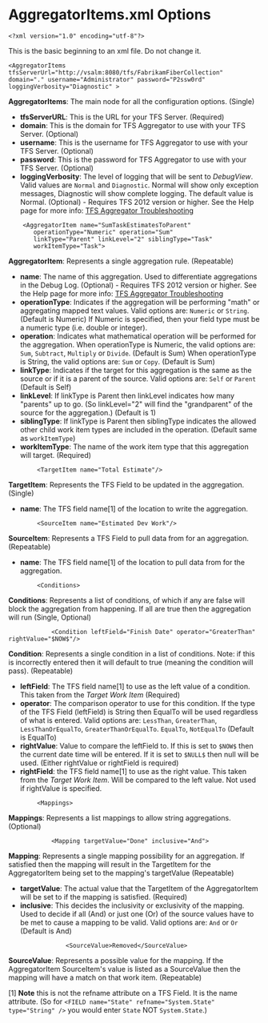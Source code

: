 AggregatorItems.xml Options
================================================

```
<?xml version="1.0" encoding="utf-8"?>
```

This is the basic beginning to an xml file. Do not change it.

```
<AggregatorItems tfsServerUrl="http://vsalm:8080/tfs/FabrikamFiberCollection" domain="." username="Administrator" password="P2ssw0rd" loggingVerbosity="Diagnostic" >
```

**AggregatorItems**: The main node for all the configuration options. (Single)

 - **tfsServerURL**: This is the URL for your TFS Server. (Required)
 - **domain**: This is the domain for TFS Aggregator to use with your TFS Server. (Optional)
 - **username**: This is the username for TFS Aggregator to use with your TFS Server. (Optional)
 - **password**: This is the password for TFS Aggregator to use with your TFS Server. (Optional)
 - **loggingVerbosity**: The level of logging that will be sent to *DebugView*.
Valid values are `Normal` and `Diagnostic`.
Normal will show only exception messages, Diagnostic will show complete logging.
The default value is Normal. (Optional) - Requires TFS 2012 version or higher.
See the Help page for more info: [TFS Aggregator Troubleshooting](Troubleshooting.md)

```
    <AggregatorItem name="SumTaskEstimatesToParent"
       operationType="Numeric" operation="Sum"
       linkType="Parent" linkLevel="2" siblingType="Task"
       workItemType="Task">
```

**AggregatorItem**: Represents a single aggregation rule. (Repeatable)

 - **name**: The name of this aggregation. Used to differentiate aggregations in the Debug Log.
   (Optional) - Requires TFS 2012 version or higher. See the Help page for more info: [TFS Aggregator Troubleshooting](Troubleshooting.md)
 - **operationType**: Indicates if the aggregation will be performing "math" or aggregating mapped text values.
   Valid options are: `Numeric` or `String`. (Default is Numeric)
   If Numeric is specified, then your field type must be a numeric type (i.e. double or integer).
 - **operation**: Indicates what mathematical operation will be performed for the aggregation.
   When operationType is Numeric, the valid options are: `Sum`, `Subtract`, `Multiply` or `Divide`. (Default is Sum)
   When operationType is String, the valid options are: `Sum` or `Copy`. (Default is Sum)
 - **linkType**: Indicates if the target for this aggregation is the same as the source or if it is a parent of the source.
   Valid options are: `Self` or `Parent` (Default is Self)
 - **linkLevel**: If linkType is Parent then linkLevel indicates how many "parents" up to go.
   (So linkLevel="2" will find the "grandparent" of the source for the aggregation.) (Default is 1)
 - **siblingType**: If linkType is Parent then siblingType indicates the allowed other child work item types are included in the operation.
   (Default same as `workItemType`)
 - **workItemType**: The name of the work item type that this aggregation will target. (Required)

```
        <TargetItem name="Total Estimate"/>
```

**TargetItem**: Represents the TFS Field to be updated in the aggregation. (Single)

 - **name**: The TFS field name[1] of the location to write the aggregation.

```
        <SourceItem name="Estimated Dev Work"/>
```

**SourceItem**: Represents a TFS Field to pull data from for an aggregation. (Repeatable)

 - **name**: The TFS field name[1] of the location to pull data from for the aggregation.

```
        <Conditions>
```

**Conditions**: Represents a list of conditions, of which if any are false will block the aggregation from happening.
If all are true then the aggregation will run (Single, Optional)

```
            <Condition leftField="Finish Date" operator="GreaterThan" rightValue="$NOW$"/>
```

**Condition**: Represents a single condition in a list of conditions. Note: if this is incorrectly entered then it will default to true (meaning the condition will pass). (Repeatable) 

 - **leftField**: The TFS field name[1] to use as the left value of a condition. This taken from the *Target Work Item* (Required)
 - **operator**: The comparison operator to use for this condition.
If the type of the TFS Field (leftField) is String then EqualTo will be used regardless of what is entered.
Valid options are: `LessThan`, `GreaterThan`, `LessThanOrEqualTo`, `GreaterThanOrEqualTo`. `EqualTo`, `NotEqualTo` (Default is EqualTo)
 - **rightValue**: Value to compare the leftField to.
If this is set to `$NOW$` then the current date time will be entered. If it is set to `$NULL$` then null will be used.
(Either rightValue or rightField is required)
 - **rightField**: the TFS field name[1] to use as the right value.
This taken from the *Target Work Item*. Will be compared to the left value. Not used if rightValue is specified.

```
        <Mappings>
```

**Mappings**: Represents a list mappings to allow string aggregations. (Optional)

```
            <Mapping targetValue="Done" inclusive="And">
```

**Mapping**: Represents a single mapping possibility for an aggregation.
If satisfied then the mapping will result in the TargetItem for the AggregatorItem being set to the mapping's targetValue (Repeatable)

 - **targetValue**: The actual value that the TargetItem of the AggregatorItem will be set to if the mapping is satisfied. (Required)
 - **inclusive**: This decides the inclusivity or exclusivity of the mapping.
Used to decide if all (And) or just one (Or) of the source values have to be met to cause a mapping to be valid.
Valid options are: `And` or `Or` (Default is And)

```
                <SourceValue>Removed</SourceValue>
```

**SourceValue**: Represents a possible value for the mapping.
If the AggregatorItem SourceItem's value is listed as a SourceValue then the mapping will have a match on that work item. (Repeatable)



[1] **Note** this is not the refname attribute on a TFS Field. It is the name attribute.
(So for `<FIELD name="State" refname="System.State" type="String" />` you would enter `State` NOT `System.State`.)
